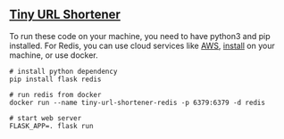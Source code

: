 ## [Tiny URL Shortener](https://algo.monster/problems/system-design-tiny-url-shortener)

To run these code on your machine, you need to have python3 and pip installed. For Redis, you can use cloud services like [AWS](https://aws.amazon.com/redis/), [install](https://redis.io/topics/quickstart) on your machine, or use docker.

```
# install python dependency
pip install flask redis

# run redis from docker
docker run --name tiny-url-shortener-redis -p 6379:6379 -d redis

# start web server
FLASK_APP=. flask run
```

